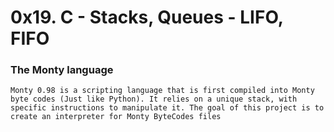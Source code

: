 # 0x19. C - Stacks, Queues - LIFO, FIFO

### The Monty language

```Monty 0.98 is a scripting language that is first compiled into Monty byte codes (Just like Python). It relies on a unique stack, with specific instructions to manipulate it. The goal of this project is to create an interpreter for Monty ByteCodes files ```